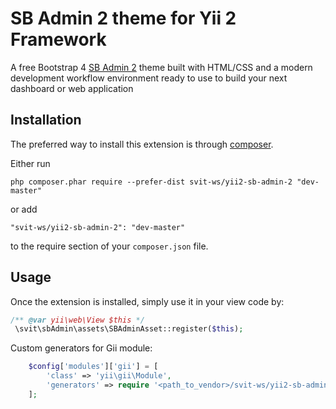 SB Admin 2 theme for Yii 2 Framework
====================================
A free Bootstrap 4 [SB Admin 2](https://github.com/BlackrockDigital/startbootstrap-sb-admin-2) theme built with HTML/CSS and a modern development workflow environment ready to use to build your next dashboard or web application

Installation
------------

The preferred way to install this extension is through [composer](http://getcomposer.org/download/).

Either run

```
php composer.phar require --prefer-dist svit-ws/yii2-sb-admin-2 "dev-master"
```

or add

```
"svit-ws/yii2-sb-admin-2": "dev-master"
```

to the require section of your `composer.json` file.


Usage
-----

Once the extension is installed, simply use it in your view code by:

```php
/** @var yii\web\View $this */
 \svit\sbAdmin\assets\SBAdminAsset::register($this); 
```

Custom generators for Gii module:

```php
    $config['modules']['gii'] = [
        'class' => 'yii\gii\Module',
        'generators' => require '<path_to_vendor>/svit-ws/yii2-sb-admin-2/generators/config.php',
    ];
```